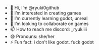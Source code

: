 - 👋 Hi, I’m @ryuki0github
- 👀 I’m interested in creating games
- 🌱 I’m currently learning godot, unreal
- 💞️ I’m looking to collaborate on games
- 📫 How to reach me discord: _ryukiiii
- 😄 Pronouns: she/her
- ⚡ Fun fact: i don't like godot. fuck godot

<!---
ryuki0github/ryuki0github is a ✨ special ✨ repository because its `README.md` (this file) appears on your GitHub profile.
You can click the Preview link to take a look at your changes.
--->
